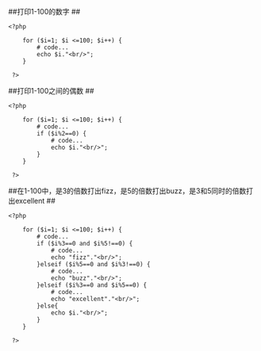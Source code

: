 ##打印1-100的数字 ##

    <?php 
    	
    	for ($i=1; $i <=100; $i++) { 
    		# code...
    		echo $i."<br/>";
    	}
    
     ?>

##打印1-100之间的偶数 ##

    
    <?php 
    	
    	for ($i=1; $i <=100; $i++) { 
    		# code...
    		if ($i%2==0) {
    			# code...
    			echo $i."<br/>";
    		}
    	}
    
     ?>


##在1-100中，是3的倍数打出fizz，是5的倍数打出buzz，是3和5同时的倍数打出excellent ##

    
    <?php 
    	
    	for ($i=1; $i <=100; $i++) { 
    		# code...
    		if ($i%3==0 and $i%5!==0) {
    			# code...
    			echo "fizz"."<br/>";
    		}elseif ($i%5==0 and $i%3!==0) {
    			# code...
    			echo "buzz"."<br/>";
    		}elseif ($i%3==0 and $i%5==0) {
    			# code...
    			echo "excellent"."<br/>";
    		}else{
    			echo $i."<br/>";
    		}
    	}
    
     ?>


